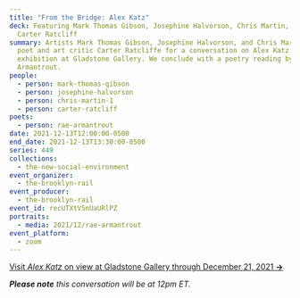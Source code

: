 ```yaml
---
title: "From the Bridge: Alex Katz"
deck: Featuring Mark Thomas Gibson, Josephine Halvorson, Chris Martin, and
  Carter Ratcliff
summary: Artists Mark Thomas Gibson, Josephine Halvorson, and Chris Martin join
  poet and art critic Carter Ratcliffe for a conversation on Alex Katz’s current
  exhibition at Gladstone Gallery. We conclude with a poetry reading by Rae
  Armantrout.
people:
  - person: mark-thomas-gibson
  - person: josephine-halvorson
  - person: chris-martin-1
  - person: carter-ratcliff
poets:
  - person: rae-armantrout
date: 2021-12-13T12:00:00-0500
end_date: 2021-12-13T13:30:00-0500
series: 449
collections:
  - the-new-social-environment
event_organizer:
  - the-brooklyn-rail
event_producer:
  - the-brooklyn-rail
event_id: recUTXtV5nUaURlPZ
portraits:
  - media: 2021/12/rae-armantrout
event_platform:
  - zoom
---
```

[Visit *Alex Katz* on view at Gladstone Gallery through December 21, 2021 **→**](https://www.gladstonegallery.com/exhibition/9213/alex-katz/installation-views)

***Please note** this conversation will be at 12pm ET.*